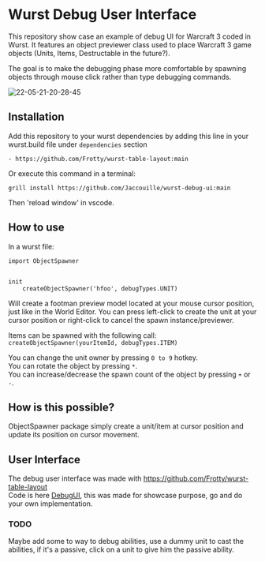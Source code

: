 # Wurst Debug User Interface
This repository show case an example of debug UI for Warcraft 3 coded in Wurst.
It features an object previewer class used to place Warcraft 3 game objects
(Units, Items, Destructable in the future?).

The goal is to make the debugging phase more comfortable by spawning objects
through mouse click rather than type debugging commands.

![22-05-21-20-28-45](https://user-images.githubusercontent.com/7768858/169666522-920610ea-5330-43c0-80d9-07f9a9302875.gif)


## Installation
Add this repository to your wurst dependencies by adding this line in your wurst.build file under `dependencies` section

`- https://github.com/Frotty/wurst-table-layout:main`

Or execute this command in a terminal:

`grill install https://github.com/Jaccouille/wurst-debug-ui:main`

Then 'reload window' in vscode.

## How to use

In a wurst file:

```
import ObjectSpawner


init
    createObjectSpawner('hfoo', debugTypes.UNIT)
```
Will create a footman preview model located at your mouse cursor position, just like in the World Editor. You can press left-click to create the unit at your cursor position or right-click to cancel the spawn instance/previewer.

Items can be spawned with the following call:<br>
```createObjectSpawner(yourItemId, debugTypes.ITEM)```

You can change the unit owner by pressing `0 to 9` hotkey.<br>
You can rotate the object by pressing `*`.<br>
You can increase/decrease the spawn count of the object by pressing `+` or `-`.

## How is this possible?
ObjectSpawner package simply create a unit/item at cursor position and update its position on cursor movement.

## User Interface
The debug user interface was made with https://github.com/Frotty/wurst-table-layout<br>
Code is here [DebugUI](https://github.com/Jaccouille/wurst-debug-ui/blob/main/wurst/DebugUI.wurst), this was made for showcase purpose, go and do your own implementation.

### TODO
Maybe add some to way to debug abilities, use a dummy unit to cast the abilities, if it's a passive, click on a unit to give him the passive ability.
